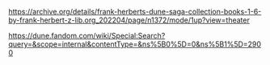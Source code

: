 https://archive.org/details/frank-herberts-dune-saga-collection-books-1-6-by-frank-herbert-z-lib.org_202204/page/n1372/mode/1up?view=theater

https://dune.fandom.com/wiki/Special:Search?query=&scope=internal&contentType=&ns%5B0%5D=0&ns%5B1%5D=2900